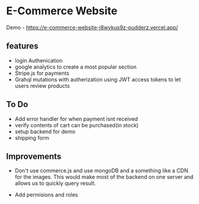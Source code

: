 # E-Commerce Website

Demo - https://e-commerce-website-j8wvkus9z-pudderz.vercel.app/

## features
* login Authenication
* google analytics to create a most popular section
* Stripe.js for payments
* Grahql mutations with autherization using JWT access tokens to let users review products
## To Do
* Add error handler for when payment isnt received
* verify contents of cart can be purchased(in stock)
* setup backend for demo
* shipping form
## Improvements
* Don't use commerce.js and use mongoDB and a something like a CDN for the images. This would make most of the backend on one server and allows us to quickly query result.


* Add permisions and roles 


